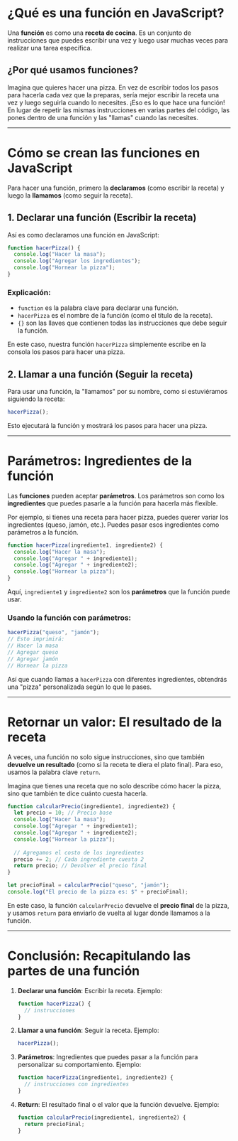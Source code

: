 # ¿Qué es una función en JavaScript?

Una **función** es como una **receta de cocina**. Es un conjunto de instrucciones que puedes escribir una vez y luego usar muchas veces para realizar una tarea específica.

## ¿Por qué usamos funciones?

Imagina que quieres hacer una pizza. En vez de escribir todos los pasos para hacerla cada vez que la preparas, sería mejor escribir la receta una vez y luego seguirla cuando lo necesites. ¡Eso es lo que hace una función! En lugar de repetir las mismas instrucciones en varias partes del código, las pones dentro de una función y las "llamas" cuando las necesites.

---

# Cómo se crean las funciones en JavaScript

Para hacer una función, primero la **declaramos** (como escribir la receta) y luego la **llamamos** (como seguir la receta).

## 1. Declarar una función (Escribir la receta)

Así es como declaramos una función en JavaScript:

```javascript
function hacerPizza() {
  console.log("Hacer la masa");
  console.log("Agregar los ingredientes");
  console.log("Hornear la pizza");
}
```

### Explicación:
- `function` es la palabra clave para declarar una función.
- `hacerPizza` es el nombre de la función (como el título de la receta).
- `{}` son las llaves que contienen todas las instrucciones que debe seguir la función.

En este caso, nuestra función `hacerPizza` simplemente escribe en la consola los pasos para hacer una pizza.

## 2. Llamar a una función (Seguir la receta)

Para usar una función, la "llamamos" por su nombre, como si estuviéramos siguiendo la receta:

```javascript
hacerPizza();
```

Esto ejecutará la función y mostrará los pasos para hacer una pizza.

---

# Parámetros: Ingredientes de la función

Las **funciones** pueden aceptar **parámetros**. Los parámetros son como los **ingredientes** que puedes pasarle a la función para hacerla más flexible.

Por ejemplo, si tienes una receta para hacer pizza, puedes querer variar los ingredientes (queso, jamón, etc.). Puedes pasar esos ingredientes como parámetros a la función.

```javascript
function hacerPizza(ingrediente1, ingrediente2) {
  console.log("Hacer la masa");
  console.log("Agregar " + ingrediente1);
  console.log("Agregar " + ingrediente2);
  console.log("Hornear la pizza");
}
```

Aquí, `ingrediente1` y `ingrediente2` son los **parámetros** que la función puede usar.

### Usando la función con parámetros:
```javascript
hacerPizza("queso", "jamón");
// Esto imprimirá:
// Hacer la masa
// Agregar queso
// Agregar jamón
// Hornear la pizza
```

Así que cuando llamas a `hacerPizza` con diferentes ingredientes, obtendrás una "pizza" personalizada según lo que le pases.

---

# Retornar un valor: El resultado de la receta

A veces, una función no solo sigue instrucciones, sino que también **devuelve un resultado** (como si la receta te diera el plato final). Para eso, usamos la palabra clave `return`.

Imagina que tienes una receta que no solo describe cómo hacer la pizza, sino que también te dice cuánto cuesta hacerla.

```javascript
function calcularPrecio(ingrediente1, ingrediente2) {
  let precio = 10; // Precio base
  console.log("Hacer la masa");
  console.log("Agregar " + ingrediente1);
  console.log("Agregar " + ingrediente2);
  console.log("Hornear la pizza");
  
  // Agregamos el costo de los ingredientes
  precio += 2; // Cada ingrediente cuesta 2
  return precio; // Devolver el precio final
}

let precioFinal = calcularPrecio("queso", "jamón");
console.log("El precio de la pizza es: $" + precioFinal);
```

En este caso, la función `calcularPrecio` devuelve el **precio final** de la pizza, y usamos `return` para enviarlo de vuelta al lugar donde llamamos a la función.

---

# Conclusión: Recapitulando las partes de una función

1. **Declarar una función**: Escribir la receta. Ejemplo:
   ```javascript
   function hacerPizza() {
     // instrucciones
   }
   ```

2. **Llamar a una función**: Seguir la receta. Ejemplo:
   ```javascript
   hacerPizza();
   ```

3. **Parámetros**: Ingredientes que puedes pasar a la función para personalizar su comportamiento. Ejemplo:
   ```javascript
   function hacerPizza(ingrediente1, ingrediente2) {
     // instrucciones con ingredientes
   }
   ```

4. **Return**: El resultado final o el valor que la función devuelve. Ejemplo:
   ```javascript
   function calcularPrecio(ingrediente1, ingrediente2) {
     return precioFinal;
   }
   ```